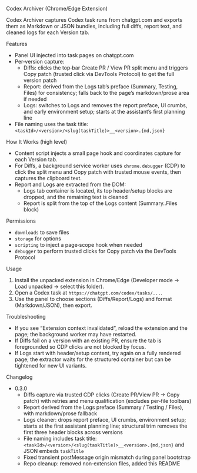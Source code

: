 Codex Archiver (Chrome/Edge Extension)

Codex Archiver captures Codex task runs from chatgpt.com and exports them as Markdown or JSON bundles, including full diffs, report text, and cleaned logs for each Version tab.

Features
- Panel UI injected into task pages on chatgpt.com
- Per‑version capture:
  - Diffs: clicks the top‑bar Create PR / View PR split menu and triggers Copy patch (trusted click via DevTools Protocol) to get the full version patch
  - Report: derived from the Logs tab’s preface (Summary, Testing, Files) for consistency; falls back to the page’s markdown/prose area if needed
  - Logs: switches to Logs and removes the report preface, UI crumbs, and early environment setup; starts at the assistant’s first planning line
- File naming uses the task title: `<taskId>/<version>/<slug(taskTitle)>__<version>.{md,json}`

How It Works (high level)
- Content script injects a small page hook and coordinates capture for each Version tab.
- For Diffs, a background service worker uses `chrome.debugger` (CDP) to click the split menu and Copy patch with trusted mouse events, then captures the clipboard text.
- Report and Logs are extracted from the DOM:
  - Logs tab container is located, its top header/setup blocks are dropped, and the remaining text is cleaned
  - Report is split from the top of the Logs content (Summary..Files block)

Permissions
- `downloads` to save files
- `storage` for options
- `scripting` to inject a page‑scope hook when needed
- `debugger` to perform trusted clicks for Copy patch via the DevTools Protocol

Usage
1) Install the unpacked extension in Chrome/Edge (Developer mode → Load unpacked → select this folder).
2) Open a Codex task at `https://chatgpt.com/codex/tasks/...`.
3) Use the panel to choose sections (Diffs/Report/Logs) and format (Markdown/JSON), then export.

Troubleshooting
- If you see “Extension context invalidated”, reload the extension and the page; the background worker may have restarted.
- If Diffs fail on a version with an existing PR, ensure the tab is foregrounded so CDP clicks are not blocked by focus.
- If Logs start with header/setup content, try again on a fully rendered page; the extractor waits for the structured container but can be tightened for new UI variants.

Changelog
- 0.3.0
  - Diffs capture via trusted CDP clicks (Create PR/View PR → Copy patch) with retries and menu qualification (excludes per‑file toolbars)
  - Report derived from the Logs preface (Summary / Testing / Files), with markdown/prose fallback
  - Logs cleaner: drops report preface, UI crumbs, environment setup; starts at the first assistant planning line; structural trim removes the first three header blocks across versions
  - File naming includes task title: `<taskId>/<version>/<slug(taskTitle)>__<version>.{md,json}` and JSON embeds `taskTitle`
  - Fixed transient postMessage origin mismatch during panel bootstrap
  - Repo cleanup: removed non‑extension files, added this README
